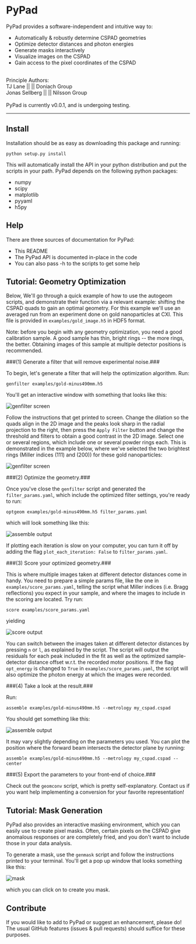 PyPad
========

PyPad provides a software-independent and intuitive way to:

* Automatically & robustly determine CSPAD geometries
* Optimize detector distances and photon energies
* Generate masks interactively
* Visualize images on the CSPAD
* Gain access to the pixel coordinates of the CSPAD

<br>
Principle Authors:<br>
TJ Lane        ||  <tjlane@stanford.edu>         ||  Doniach Group<br>
Jonas Sellberg ||  <sellberg@slac.stanford.edu>  ||  Nilsson Group<br>
<br>
PyPad is currently v0.0.1, and is undergoing testing.

--------------------------------------------------------------------------------


Install
-------

Installation should be as easy as downloading this package and running:

`python setup.py install`

This will automatically install the API in your python distribution and put the scripts in your path. PyPad depends on the following python packages:

* numpy
* scipy
* matplotlib
* pyyaml
* h5py


Help
----

There are three sources of documentation for PyPad:

* This README
* The PyPad API is documented in-place in the code
* You can also pass -h to the scripts to get some help


Tutorial: Geometry Optimization
-------------------------------
Below, We'll go through a quick example of how to use the autogeom scripts, and demonstrate their function via a relevant example: shifting the CSPAD quads to gain an optimal geometry. For this example we'll use an averaged run from an experiment done on gold nanoparticles at CXI. This file is provided in `examples/gold_image.h5` in HDF5 format.

Note: before you begin with any geometry optimization, you need a good calibration sample. A good sample has thin, bright rings -- the more rings, the better. Obtaining images of this sample at multiple detector positions is recommended.


###(1) Generate a filter that will remove experimental noise.###

To begin, let's generate a filter that will help the optimization algorithm. Run:

`genfilter examples/gold-minus490mm.h5`

You'll get an interactive window with something that looks like this:

![genfilter screen](https://raw.github.com/tjlane/pypad/master/doc/images/genfilter-init.png)

Follow the instructions that get printed to screen. Change the dilation so the quads align in the 2D image and the peaks look sharp in the radial projection to the right, then press the `Apply Filter` button and change the threshold and filters to obtain a good contrast in the 2D image. Select one or several regions, which include one or several powder rings each. This is demonstrated in the example below, where we've selected the two brightest rings (Miller indices (111) and (200)) for these gold nanoparticles:

![genfilter screen](https://raw.github.com/tjlane/pypad/master/doc/images/genfilter-opt.png)


###(2) Optimize the geometry.###

Once you've close the `genfilter` script and generated the `filter_params.yaml`, which include the optimized filter settings, you're ready to run:

`optgeom examples/gold-minus490mm.h5 filter_params.yaml`

which will look something like this:

![assemble output](https://raw.github.com/tjlane/pypad/master/doc/images/optgeom.png)

If plotting each iteration is slow on your computer, you can turn it off by adding the flag `plot_each_iteration: False` to `filter_params.yaml`.


###(3) Score your optimized geometry.###

This is where multiple images taken at different detector distances come in handy. You need to prepare a simple params file, like the one in `examples/score_params.yaml`, telling the script what Miller indices (i.e. Bragg reflections) you expect in your sample, and where the images to include in the scoring are located. Try run:

`score examples/score_params.yaml`

yielding

![score output](https://raw.github.com/tjlane/pypad/master/doc/images/score-gold.png)

You can switch between the images taken at different detector distances by pressing `n` or `l`, as explained by the script. The script will output the residuals for each peak included in the fit as well as the optimized sample-detector distance offset w.r.t. the recorded motor positions. If the flag `opt_energy` is changed to `True` in `examples/score_params.yaml`, the script will also optimize the photon energy at which the images were recorded.


###(4) Take a look at the result.###

Run:

`assemble examples/gold-minus490mm.h5 --metrology my_cspad.cspad`

You should get something like this:

![assemble output](https://raw.github.com/tjlane/pypad/master/doc/images/assembled-gold.png)

It may vary slightly depending on the parameters you used. You can plot the position where the forward beam intersects the detector plane by running:

`assemble examples/gold-minus490mm.h5 --metrology my_cspad.cspad --center`


###(5) Export the parameters to your front-end of choice.###

Check out the `geomconv` script, which is pretty self-explanatory. Contact us if you want help implementing a conversion for your favorite representation!



Tutorial: Mask Generation
-------------------------

PyPad also provides an interactive masking environment, which you can easily use to create pixel masks. Often, certain pixels on the CSPAD give anomalous responses or are completely fried, and you don't want to include those in your data analysis.

To generate a mask, use the `genmask` script and follow the instructions printed to your terminal. You'll get a pop up window that looks something like this:

![mask](https://raw.github.com/tjlane/pypad/master/doc/images/masking.png)

which you can click on to create you mask.


Contribute
----------

If you would like to add to PyPad or suggest an enhancement, please do! The usual GitHub features (issues & pull requests) should suffice for these purposes.
